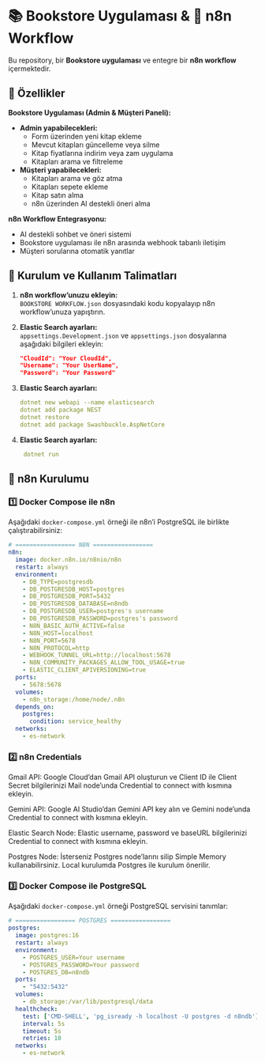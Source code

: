 # 📚 Bookstore Uygulaması & 🤖 n8n Workflow

Bu repository, bir **Bookstore uygulaması** ve entegre bir **n8n workflow** içermektedir.

## 🔹 Özellikler

**Bookstore Uygulaması (Admin & Müşteri Paneli):**

- **Admin yapabilecekleri:**
  - Form üzerinden yeni kitap ekleme
  - Mevcut kitapları güncelleme veya silme
  - Kitap fiyatlarına indirim veya zam uygulama
  - Kitapları arama ve filtreleme
- **Müşteri yapabilecekleri:**
  - Kitapları arama ve göz atma
  - Kitapları sepete ekleme
  - Kitap satın alma
  - n8n üzerinden AI destekli öneri alma

**n8n Workflow Entegrasyonu:**

- AI destekli sohbet ve öneri sistemi
- Bookstore uygulaması ile n8n arasında webhook tabanlı iletişim
- Müşteri sorularına otomatik yanıtlar

## 🔧 Kurulum ve Kullanım Talimatları

1. **n8n workflow’unuzu ekleyin:**  
   `BOOKSTORE WORKFLOW.json` dosyasındaki kodu kopyalayıp n8n workflow’unuza yapıştırın.

2. **Elastic Search ayarları:**  
   `appsettings.Development.json` ve `appsettings.json` dosyalarına aşağıdaki bilgileri ekleyin:
   ```json
   "CloudId": "Your CloudId",
   "Username": "Your UserName",
   "Password": "Your Password"
   ```
   
3. **Elastic Search ayarları:**
    ```yaml
   dotnet new webapi --name elasticsearch
    dotnet add package NEST
    dotnet restore
    dotnet add package Swashbuckle.AspNetCore
   ```
4. **Elastic Search ayarları:**
   ```yaml
    dotnet run 
   ```

## 🤖 n8n Kurulumu

### 1️⃣ Docker Compose ile n8n

Aşağıdaki `docker-compose.yml` örneği ile n8n’i PostgreSQL ile birlikte çalıştırabilirsiniz:

```yaml
# ================= N8N =================
n8n:
  image: docker.n8n.io/n8nio/n8n
  restart: always
  environment:
    - DB_TYPE=postgresdb
    - DB_POSTGRESDB_HOST=postgres
    - DB_POSTGRESDB_PORT=5432
    - DB_POSTGRESDB_DATABASE=n8ndb
    - DB_POSTGRESDB_USER=postgres's username
    - DB_POSTGRESDB_PASSWORD=postgres's password
    - N8N_BASIC_AUTH_ACTIVE=false
    - N8N_HOST=localhost
    - N8N_PORT=5678
    - N8N_PROTOCOL=http
    - WEBHOOK_TUNNEL_URL=http://localhost:5678
    - N8N_COMMUNITY_PACKAGES_ALLOW_TOOL_USAGE=true
    - ELASTIC_CLIENT_APIVERSIONING=true
  ports:
    - 5678:5678
  volumes:
    - n8n_storage:/home/node/.n8n
  depends_on:
    postgres:
      condition: service_healthy
  networks:
    - es-network
```


### 2️⃣ n8n Credentials

Gmail API: Google Cloud’dan Gmail API oluşturun ve Client ID ile Client Secret bilgilerinizi Mail node’unda Credential to connect with kısmına ekleyin.

Gemini API: Google AI Studio’dan Gemini API key alın ve Gemini node’unda Credential to connect with kısmına ekleyin.

Elastic Search Node: Elastic username, password ve baseURL bilgilerinizi Credential to connect with kısmına ekleyin.

Postgres Node: İsterseniz Postgres node’larını silip Simple Memory kullanabilirsiniz. Local kurulumda Postgres ile kurulum önerilir.


### 3️⃣ Docker Compose ile PostgreSQL

Aşağıdaki `docker-compose.yml` örneği PostgreSQL servisini tanımlar:

```yaml
# ================= POSTGRES =================
postgres:
  image: postgres:16
  restart: always
  environment:
    - POSTGRES_USER=Your username
    - POSTGRES_PASSWORD=Your password
    - POSTGRES_DB=n8ndb
  ports:
    - "5432:5432"
  volumes:
    - db_storage:/var/lib/postgresql/data
  healthcheck:
    test: ['CMD-SHELL', 'pg_isready -h localhost -U postgres -d n8ndb']
    interval: 5s
    timeout: 5s
    retries: 10
  networks:
    - es-network

```
